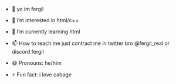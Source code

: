 - 👋 yo im fergil
- 👀 I’m interested in html/c++
- 🌱 I’m currently learning html

- 📫 How to reach me just contract me in twitter bro @fergil_real or discord fergil
- 😄 Pronouns: he/him
- ⚡ Fun fact: i love cabage

<!---
fergils/fergils is a ✨ special ✨ repository because its `README.md` (this file) appears on your GitHub profile.
You can click the Preview link to take a look at your changes.
--->
